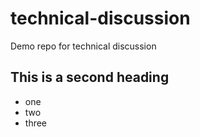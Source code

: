 # technical-discussion
Demo repo for technical discussion


## This is a second heading

* one
* two
* three
